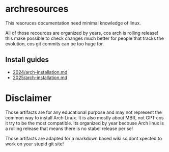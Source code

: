 # archresources

This resoruces documentation need minimal knowledge of linux.

All of those recources are organized by years, cos arch is rolling release!
this make possible to check changes much better for people that tracks 
the evolution, cos git commits can be too huge for.

## Install guides

* [2024/arch-installation.md](2024/arch-installation.md)
* [2025/arch-installation.md](2025/arch-installation.md)

# Disclaimer

Those artifacts are for any educational purpose and may not represent the 
common way to install Arch Linux.  It is also mostly about MBR, not GPT cos 
it try to be the most compatible. Its organized by year becouse Arch linux is 
a rolling release that means there is no stabel release per se!

Those artifacts are adapted for a markdown based wiki so dont xpected to 
work on your stupid git site!

